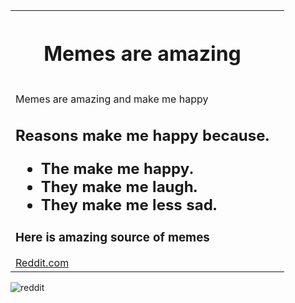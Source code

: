 <table style="width:100%">
  <tr>
    <th><h1>Memes are amazing</h1><th>
  </tr>
  <td>
    <p>Memes are amazing and make me happy</p>
<h2>Reasons make me happy because.</p>
  <ul>
   <li>The make me happy.</li>
   <li>They make me laugh.</li>
    <li>They make me less sad.</li>
  </ul>
<h3>Here is amazing source of memes</h3>
<a href= "https://www.reddit.com/">Reddit.com </a>
    </td>
       </table>
       <img src="https://i.redd.it/08cnm4uw5tl41.jpg" alt="reddit"

